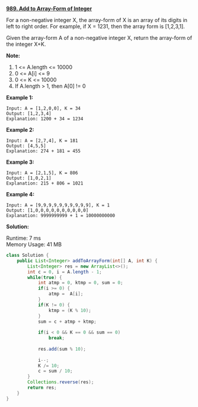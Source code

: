 **[989. Add to Array-Form of Integer](https://leetcode.com/problems/add-to-array-form-of-integer/)**

For a non-negative integer X, the array-form of X is an array of its digits in left to right order.  For example, if X = 1231, then the array form is [1,2,3,1].

Given the array-form A of a non-negative integer X, return the array-form of the integer X+K.

**Note:**

1. 1 <= A.length <= 10000
2. 0 <= A[i] <= 9
3. 0 <= K <= 10000
4. If A.length > 1, then A[0] != 0

**Example 1:**

```
Input: A = [1,2,0,0], K = 34
Output: [1,2,3,4]
Explanation: 1200 + 34 = 1234
```

**Example 2:**

```
Input: A = [2,7,4], K = 181
Output: [4,5,5]
Explanation: 274 + 181 = 455
```

**Example 3:**

```
Input: A = [2,1,5], K = 806
Output: [1,0,2,1]
Explanation: 215 + 806 = 1021
```

**Example 4:**

```
Input: A = [9,9,9,9,9,9,9,9,9,9], K = 1
Output: [1,0,0,0,0,0,0,0,0,0,0]
Explanation: 9999999999 + 1 = 10000000000
```

**Solution:**

Runtime: 7 ms<br/>
Memory Usage: 41 MB

```java
class Solution {
    public List<Integer> addToArrayForm(int[] A, int K) {
        List<Integer> res = new ArrayList<>();        
        int c = 0, i = A.length - 1;
        while(true) {
            int atmp = 0, ktmp = 0, sum = 0;
            if(i >= 0) {
                atmp =  A[i];
            } 
            if(K != 0) {
                ktmp = (K % 10);                
            }
            sum = c + atmp + ktmp;
            
            if(i < 0 && K == 0 && sum == 0)
                break;  
            
            res.add(sum % 10);
            
            i--;
            K /= 10;
            c = sum / 10;
        }
        Collections.reverse(res);
        return res;
    }
}
```